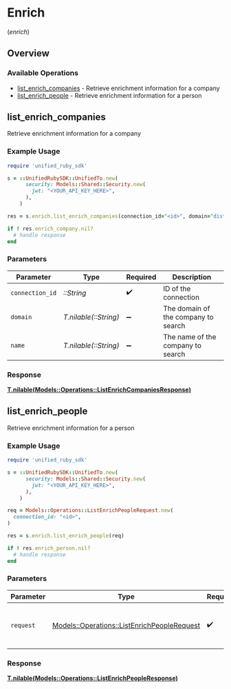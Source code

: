 # Enrich
(*enrich*)

## Overview

### Available Operations

* [list_enrich_companies](#list_enrich_companies) - Retrieve enrichment information for a company
* [list_enrich_people](#list_enrich_people) - Retrieve enrichment information for a person

## list_enrich_companies

Retrieve enrichment information for a company

### Example Usage

```ruby
require 'unified_ruby_sdk'

s = ::UnifiedRubySDK::UnifiedTo.new(
      security: Models::Shared::Security.new(
        jwt: "<YOUR_API_KEY_HERE>",
      ),
    )

res = s.enrich.list_enrich_companies(connection_id="<id>", domain="distinct-wheel.info", name="<value>")

if ! res.enrich_company.nil?
  # handle response
end

```

### Parameters

| Parameter                           | Type                                | Required                            | Description                         |
| ----------------------------------- | ----------------------------------- | ----------------------------------- | ----------------------------------- |
| `connection_id`                     | *::String*                          | :heavy_check_mark:                  | ID of the connection                |
| `domain`                            | *T.nilable(::String)*               | :heavy_minus_sign:                  | The domain of the company to search |
| `name`                              | *T.nilable(::String)*               | :heavy_minus_sign:                  | The name of the company to search   |

### Response

**[T.nilable(Models::Operations::ListEnrichCompaniesResponse)](../../models/operations/listenrichcompaniesresponse.md)**



## list_enrich_people

Retrieve enrichment information for a person

### Example Usage

```ruby
require 'unified_ruby_sdk'

s = ::UnifiedRubySDK::UnifiedTo.new(
      security: Models::Shared::Security.new(
        jwt: "<YOUR_API_KEY_HERE>",
      ),
    )

req = Models::Operations::ListEnrichPeopleRequest.new(
  connection_id: "<id>",
)

res = s.enrich.list_enrich_people(req)

if ! res.enrich_person.nil?
  # handle response
end

```

### Parameters

| Parameter                                                                                         | Type                                                                                              | Required                                                                                          | Description                                                                                       |
| ------------------------------------------------------------------------------------------------- | ------------------------------------------------------------------------------------------------- | ------------------------------------------------------------------------------------------------- | ------------------------------------------------------------------------------------------------- |
| `request`                                                                                         | [Models::Operations::ListEnrichPeopleRequest](../../models/operations/listenrichpeoplerequest.md) | :heavy_check_mark:                                                                                | The request object to use for the request.                                                        |

### Response

**[T.nilable(Models::Operations::ListEnrichPeopleResponse)](../../models/operations/listenrichpeopleresponse.md)**


